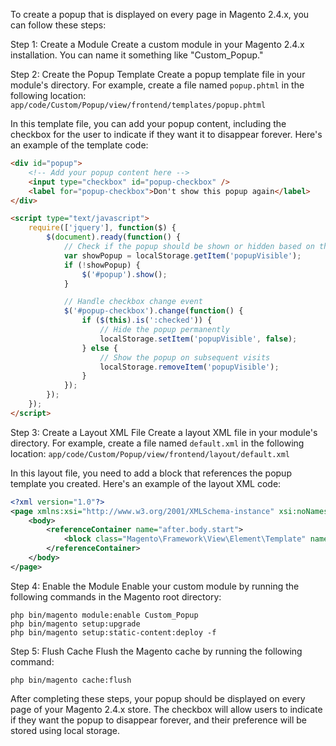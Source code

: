 To create a popup that is displayed on every page in Magento 2.4.x, you can follow these steps:

Step 1: Create a Module
Create a custom module in your Magento 2.4.x installation. You can name it something like "Custom_Popup."

Step 2: Create the Popup Template
Create a popup template file in your module's directory. For example, create a file named `popup.phtml` in the following location: `app/code/Custom/Popup/view/frontend/templates/popup.phtml`

In this template file, you can add your popup content, including the checkbox for the user to indicate if they want it to disappear forever. Here's an example of the template code:

```html
<div id="popup">
    <!-- Add your popup content here -->
    <input type="checkbox" id="popup-checkbox" />
    <label for="popup-checkbox">Don't show this popup again</label>
</div>

<script type="text/javascript">
    require(['jquery'], function($) {
        $(document).ready(function() {
            // Check if the popup should be shown or hidden based on the checkbox state
            var showPopup = localStorage.getItem('popupVisible');
            if (!showPopup) {
                $('#popup').show();
            }

            // Handle checkbox change event
            $('#popup-checkbox').change(function() {
                if ($(this).is(':checked')) {
                    // Hide the popup permanently
                    localStorage.setItem('popupVisible', false);
                } else {
                    // Show the popup on subsequent visits
                    localStorage.removeItem('popupVisible');
                }
            });
        });
    });
</script>
```

Step 3: Create a Layout XML File
Create a layout XML file in your module's directory. For example, create a file named `default.xml` in the following location: `app/code/Custom/Popup/view/frontend/layout/default.xml`

In this layout file, you need to add a block that references the popup template you created. Here's an example of the layout XML code:

```xml
<?xml version="1.0"?>
<page xmlns:xsi="http://www.w3.org/2001/XMLSchema-instance" xsi:noNamespaceSchemaLocation="urn:magento:framework:View/Layout/etc/page_configuration.xsd">
    <body>
        <referenceContainer name="after.body.start">
            <block class="Magento\Framework\View\Element\Template" name="custom.popup" template="Custom_Popup::popup.phtml" />
        </referenceContainer>
    </body>
</page>
```

Step 4: Enable the Module
Enable your custom module by running the following commands in the Magento root directory:

```
php bin/magento module:enable Custom_Popup
php bin/magento setup:upgrade
php bin/magento setup:static-content:deploy -f
```

Step 5: Flush Cache
Flush the Magento cache by running the following command:

```
php bin/magento cache:flush
```

After completing these steps, your popup should be displayed on every page of your Magento 2.4.x store. The checkbox will allow users to indicate if they want the popup to disappear forever, and their preference will be stored using local storage.
